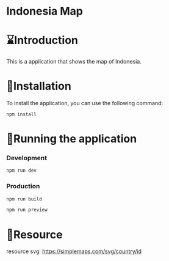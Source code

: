 # Indonesia Map

# ⌛Introduction

This is a application that shows the map of Indonesia.

# 🚀Installation

To install the application, you can use the following command:

```bash
npm install
```

# 🚈Running the application

### Development

```bash
npm run dev
```

### Production

```bash
npm run build
```

```bash
npm run preview
```

# 📖Resource

resource svg: https://simplemaps.com/svg/country/id

